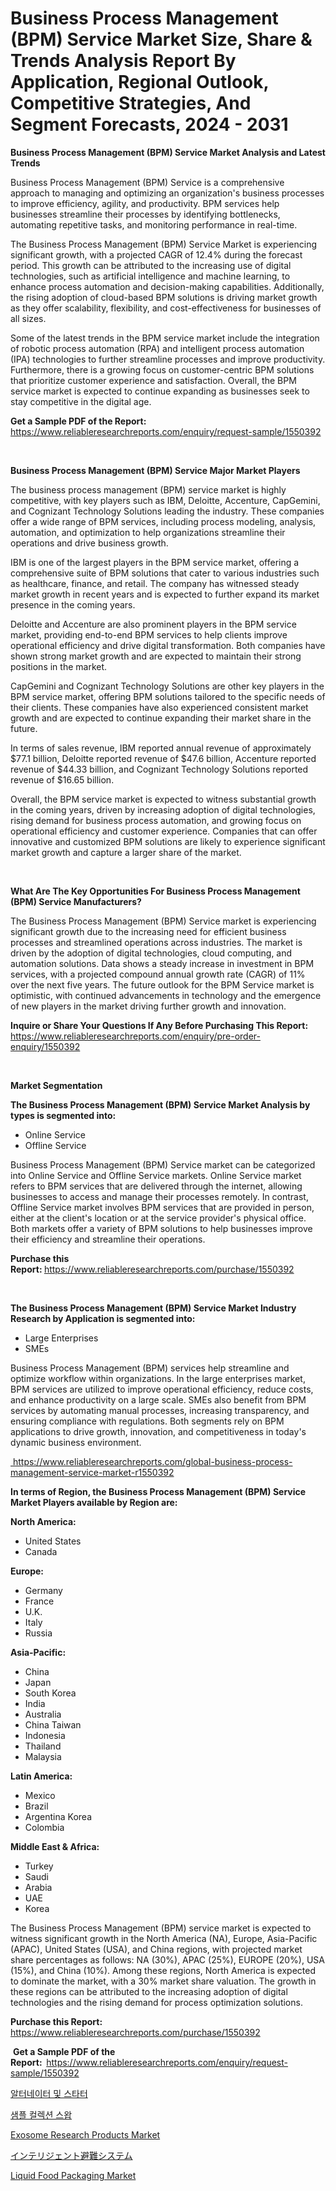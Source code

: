 <p><h1>Business Process Management (BPM) Service Market Size, Share & Trends Analysis Report By Application, Regional Outlook, Competitive Strategies, And Segment Forecasts, 2024 - 2031</h1></p><p><strong>Business Process Management (BPM) Service Market Analysis and Latest Trends</strong></p>
<p><p>Business Process Management (BPM) Service is a comprehensive approach to managing and optimizing an organization's business processes to improve efficiency, agility, and productivity. BPM services help businesses streamline their processes by identifying bottlenecks, automating repetitive tasks, and monitoring performance in real-time.</p><p>The Business Process Management (BPM) Service Market is experiencing significant growth, with a projected CAGR of 12.4% during the forecast period. This growth can be attributed to the increasing use of digital technologies, such as artificial intelligence and machine learning, to enhance process automation and decision-making capabilities. Additionally, the rising adoption of cloud-based BPM solutions is driving market growth as they offer scalability, flexibility, and cost-effectiveness for businesses of all sizes.</p><p>Some of the latest trends in the BPM service market include the integration of robotic process automation (RPA) and intelligent process automation (IPA) technologies to further streamline processes and improve productivity. Furthermore, there is a growing focus on customer-centric BPM solutions that prioritize customer experience and satisfaction. Overall, the BPM service market is expected to continue expanding as businesses seek to stay competitive in the digital age.</p></p>
<p><strong>Get a Sample PDF of the Report:&nbsp;</strong> <a href="https://www.reliableresearchreports.com/enquiry/request-sample/1550392">https://www.reliableresearchreports.com/enquiry/request-sample/1550392</a></p>
<p>&nbsp;</p>
<p><strong>Business Process Management (BPM) Service Major Market Players</strong></p>
<p><p>The business process management (BPM) service market is highly competitive, with key players such as IBM, Deloitte, Accenture, CapGemini, and Cognizant Technology Solutions leading the industry. These companies offer a wide range of BPM services, including process modeling, analysis, automation, and optimization to help organizations streamline their operations and drive business growth.</p><p>IBM is one of the largest players in the BPM service market, offering a comprehensive suite of BPM solutions that cater to various industries such as healthcare, finance, and retail. The company has witnessed steady market growth in recent years and is expected to further expand its market presence in the coming years.</p><p>Deloitte and Accenture are also prominent players in the BPM service market, providing end-to-end BPM services to help clients improve operational efficiency and drive digital transformation. Both companies have shown strong market growth and are expected to maintain their strong positions in the market.</p><p>CapGemini and Cognizant Technology Solutions are other key players in the BPM service market, offering BPM solutions tailored to the specific needs of their clients. These companies have also experienced consistent market growth and are expected to continue expanding their market share in the future.</p><p>In terms of sales revenue, IBM reported annual revenue of approximately $77.1 billion, Deloitte reported revenue of $47.6 billion, Accenture reported revenue of $44.33 billion, and Cognizant Technology Solutions reported revenue of $16.65 billion.</p><p>Overall, the BPM service market is expected to witness substantial growth in the coming years, driven by increasing adoption of digital technologies, rising demand for business process automation, and growing focus on operational efficiency and customer experience. Companies that can offer innovative and customized BPM solutions are likely to experience significant market growth and capture a larger share of the market.</p></p>
<p>&nbsp;</p>
<p><strong>What Are The Key Opportunities For Business Process Management (BPM) Service Manufacturers?</strong></p>
<p><p>The Business Process Management (BPM) Service market is experiencing significant growth due to the increasing need for efficient business processes and streamlined operations across industries. The market is driven by the adoption of digital technologies, cloud computing, and automation solutions. Data shows a steady increase in investment in BPM services, with a projected compound annual growth rate (CAGR) of 11% over the next five years. The future outlook for the BPM Service market is optimistic, with continued advancements in technology and the emergence of new players in the market driving further growth and innovation.</p></p>
<p><strong>Inquire or Share Your Questions If Any Before Purchasing This Report:</strong> <a href="https://www.reliableresearchreports.com/enquiry/pre-order-enquiry/1550392">https://www.reliableresearchreports.com/enquiry/pre-order-enquiry/1550392</a></p>
<p>&nbsp;</p>
<p><strong>Market Segmentation</strong></p>
<p><strong>The Business Process Management (BPM) Service Market Analysis by types is segmented into:</strong></p>
<p><ul><li>Online Service</li><li>Offline Service</li></ul></p>
<p><p>Business Process Management (BPM) Service market can be categorized into Online Service and Offline Service markets. Online Service market refers to BPM services that are delivered through the internet, allowing businesses to access and manage their processes remotely. In contrast, Offline Service market involves BPM services that are provided in person, either at the client's location or at the service provider's physical office. Both markets offer a variety of BPM solutions to help businesses improve their efficiency and streamline their operations.</p></p>
<p><strong>Purchase this Report:&nbsp;</strong><a href="https://www.reliableresearchreports.com/purchase/1550392">https://www.reliableresearchreports.com/purchase/1550392</a></p>
<p>&nbsp;</p>
<p><strong>The Business Process Management (BPM) Service Market Industry Research by Application is segmented into:</strong></p>
<p><ul><li>Large Enterprises</li><li>SMEs</li></ul></p>
<p><p>Business Process Management (BPM) services help streamline and optimize workflow within organizations. In the large enterprises market, BPM services are utilized to improve operational efficiency, reduce costs, and enhance productivity on a large scale. SMEs also benefit from BPM services by automating manual processes, increasing transparency, and ensuring compliance with regulations. Both segments rely on BPM applications to drive growth, innovation, and competitiveness in today's dynamic business environment.</p></p>
<p><a href="https://www.reliableresearchreports.com/global-business-process-management-service-market-r1550392">&nbsp;https://www.reliableresearchreports.com/global-business-process-management-service-market-r1550392</a></p>
<p><strong>In terms of Region, the Business Process Management (BPM) Service Market Players available by Region are:</strong></p>
<p>
    <p> <strong> North America: </strong>
        <ul>
            <li>United States</li>
            <li>Canada</li>
        </ul>
        </p> 
    <p> <strong> Europe: </strong>
        <ul>
            <li>Germany</li>
            <li>France</li>
            <li>U.K.</li>
            <li>Italy</li>
            <li>Russia</li>
        </ul>
        </p> 
    <p> <strong> Asia-Pacific: </strong>
        <ul>
            <li>China</li>
            <li>Japan</li>
            <li>South Korea</li>
            <li>India</li>
            <li>Australia</li>
            <li>China Taiwan</li>
            <li>Indonesia</li>
            <li>Thailand</li>
            <li>Malaysia</li>
        </ul>
        </p> 
    <p> <strong> Latin America: </strong>
        <ul>
            <li>Mexico</li>
            <li>Brazil</li>
            <li>Argentina Korea</li>
            <li>Colombia</li>
        </ul>
        </p> 
    <p> <strong> Middle East & Africa: </strong>
        <ul>
            <li>Turkey</li>
            <li>Saudi</li>
            <li>Arabia</li>
            <li>UAE</li>
            <li>Korea</li>
        </ul>
    </p>
    </p>
<p><p>The Business Process Management (BPM) service market is expected to witness significant growth in the North America (NA), Europe, Asia-Pacific (APAC), United States (USA), and China regions, with projected market share percentages as follows: NA (30%), APAC (25%), EUROPE (20%), USA (15%), and China (10%). Among these regions, North America is expected to dominate the market, with a 30% market share valuation. The growth in these regions can be attributed to the increasing adoption of digital technologies and the rising demand for process optimization solutions.</p></p>
<p><strong>Purchase this Report: </strong><a href="https://www.reliableresearchreports.com/purchase/1550392">https://www.reliableresearchreports.com/purchase/1550392</a></p>
<p>&nbsp;<strong>Get a Sample PDF of the Report:&nbsp;&nbsp;</strong><a href="https://www.reliableresearchreports.com/enquiry/request-sample/1550392">https://www.reliableresearchreports.com/enquiry/request-sample/1550392</a></p>
<p><strong></strong></p>
<p><p><a href="https://github.com/mpodehpw07370073/Market-Research-Report-List-2/blob/main/842181060902.md">알터네이터 및 스타터</a></p><p><a href="https://github.com/TobyKub4685/Market-Research-Report-List-1/blob/main/599022460903.md">샘플 컬렉션 스왑</a></p><p><a href="https://www.linkedin.com/pulse/exosome-research-products-market-analysis-its-cagr-segmentation-praee?trackingId=e2e1U6oaZNmrByO9maN1bg%3D%3D">Exosome Research Products Market</a></p><p><a href="https://github.com/zoetazuur/Market-Research-Report-List-1/blob/main/124782461731.md">インテリジェント避難システム</a></p><p><a href="https://issuu.com/reportprime-2/docs/liquid-food-packaging-market-size-2030.pptx">Liquid Food Packaging Market</a></p></p>
